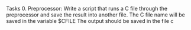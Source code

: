 Tasks 0. Preprocessor:
Write a script that runs a C file through the preprocessor and save the result into another file.
The C file name will be saved in the variable $CFILE
The output should be saved in the file c
